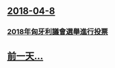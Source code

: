 ## [2018-04-8](/zh/news/2018/04/8/index.md)

### [2018年匈牙利議會選舉進行投票 ](/zh/news/2018/04/8/2018年匈牙利議會選舉進行投票.md)
## [前一天...](/zh/news/2018/04/7/index.md)

